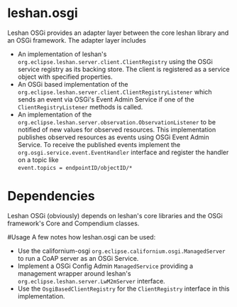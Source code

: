 # leshan.osgi
Leshan OSGi provides an adapter layer between the core leshan library and an OSGi framework.
The adapter layer includes
* An implementation of leshan's `org.eclipse.leshan.server.client.ClientRegistry` using the OSGi service registry as its backing store.
The client is registered as a service object with specified properties.
* An OSGi based implementation of the `org.eclipse.leshan.server.client.ClientRegistryListener` which sends an event via OSGi's Event Admin Service if one of the `ClientRegistryListener` methods is called.
* An implementation of the `org.eclipse.leshan.server.observation.ObservationListener` to be notified of new values for observed resources. This implementation publishes observed resources as events using OSGi Event Admin Service.
To receive the published events implement the `org.osgi.service.event.EventHandler` interface and register the handler on a topic like <br> `event.topics = endpointID/objectID/*`

# Dependencies
Leshan OSGi (obviously) depends on leshan's core libraries and the OSGi framework's Core and Compendium classes.

#Usage
A few notes how leshan.osgi can be used:
* Use the californium-osgi `org.eclipse.californium.osgi.ManagedServer` to run a CoAP server as an OSGi Service.
* Implement a OSGi Config Admin `ManagedService` providing a management wrapper around leshan's `org.eclipse.leshan.server.LwM2mServer` interface.
* Use the `OsgiBasedClientRegistry` for the `ClientRegistry` interface in this implementation.
